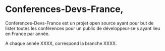 # Conferences-Devs-France, 

Conferences-Devs-France est un projet open source ayant pour but de lister toutes les conférences pour un public de développeur·se·s ayant lieu en France par année.

A chaque année XXXX, correspond la branche XXXX.
